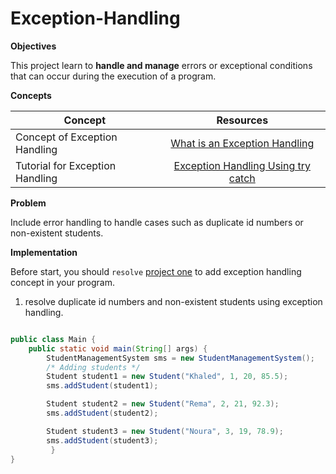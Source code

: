 # Exception-Handling

**Objectives**

This project learn to **handle and manage** errors or exceptional conditions that can occur during the execution of a program. 

**Concepts**

| Concept   |      Resources      |
|----------|:-------------:|
|Concept of Exception Handling |  [What is an Exception Handling](https://github.com/nourabyte/Exception-Handling/blob/main/resource/What-is-exception-handling.md) |
|Tutorial for Exception Handling    |    [Exception Handling Using try catch](https://www.youtube.com/watch?v=osEjmECD8bI)  |


**Problem**

Include error handling to handle cases such as duplicate id numbers or non-existent students.


**Implementation**

Before start, you should `resolve` [project one](https://github.com/nourabyte/Package-Project/blob/main/README.md) to add exception handling concept in your program.

1. resolve duplicate id numbers and non-existent students using exception handling.

```Java

public class Main {
    public static void main(String[] args) {
        StudentManagementSystem sms = new StudentManagementSystem();
        /* Adding students */
        Student student1 = new Student("Khaled", 1, 20, 85.5);
        sms.addStudent(student1);

        Student student2 = new Student("Rema", 2, 21, 92.3);
        sms.addStudent(student2);

        Student student3 = new Student("Noura", 3, 19, 78.9);
        sms.addStudent(student3);
         }
}
```

